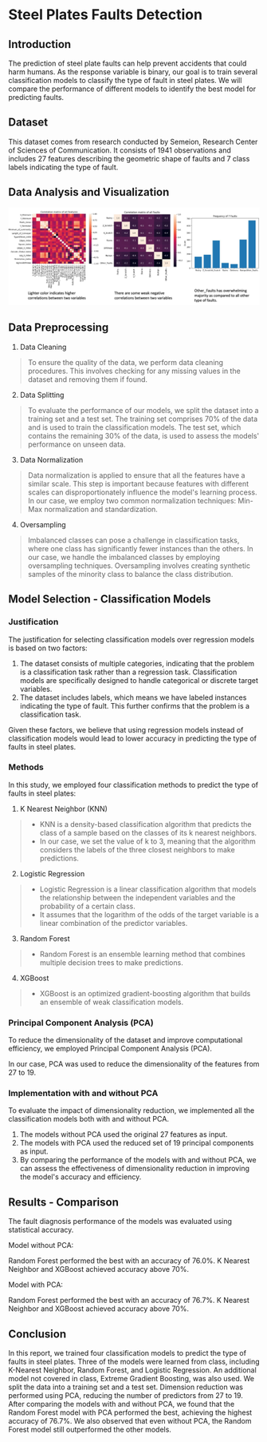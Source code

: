 # Steel Plates Faults Detection

## Introduction
The prediction of steel plate faults can help prevent accidents that could harm humans. As the response variable is binary, our goal is to train several classification models to classify the type of fault in steel plates. We will compare the performance of different models to identify the best model for predicting faults.

## Dataset
This dataset comes from research conducted by Semeion, Research Center of Sciences of Communication. It consists of 1941 observations and includes 27 features describing the geometric shape of faults and 7 class labels indicating the type of fault.

## Data Analysis and Visualization

<img src='./Figure/Visualization.png' width='800'>

## Data Preprocessing

1. Data Cleaning
> To ensure the quality of the data, we perform data cleaning procedures. This involves checking for any missing values in the dataset and removing them if found. 

2. Data Splitting
> To evaluate the performance of our models, we split the dataset into a training set and a test set. The training set comprises 70% of the data and is used to train the classification models. The test set, which contains the remaining 30% of the data, is used to assess the models' performance on unseen data. 

3. Data Normalization
> Data normalization is applied to ensure that all the features have a similar scale. This step is important because features with different scales can disproportionately influence the model's learning process. In our case, we employ two common normalization techniques: Min-Max normalization and standardization. 

4. Oversampling
> Imbalanced classes can pose a challenge in classification tasks, where one class has significantly fewer instances than the others. In our case, we handle the imbalanced classes by employing oversampling techniques. Oversampling involves creating synthetic samples of the minority class to balance the class distribution. 

## Model Selection - Classification Models

### Justification

The justification for selecting classification models over regression models is based on two factors:

1. The dataset consists of multiple categories, indicating that the problem is a classification task rather than a regression task. Classification models are specifically designed to handle categorical or discrete target variables.
2. The dataset includes labels, which means we have labeled instances indicating the type of fault. This further confirms that the problem is a classification task.
   
Given these factors, we believe that using regression models instead of classification models would lead to lower accuracy in predicting the type of faults in steel plates.

### Methods

In this study, we employed four classification methods to predict the type of faults in steel plates:

1. K Nearest Neighbor (KNN)

> - KNN is a density-based classification algorithm that predicts the class of a sample based on the classes of its k nearest neighbors.
> - In our case, we set the value of k to 3, meaning that the algorithm considers the labels of the three closest neighbors to make predictions.

2. Logistic Regression

> - Logistic Regression is a linear classification algorithm that models the relationship between the independent variables and the probability of a certain class.
> - It assumes that the logarithm of the odds of the target variable is a linear combination of the predictor variables.

3. Random Forest

> - Random Forest is an ensemble learning method that combines multiple decision trees to make predictions.

4. XGBoost

> - XGBoost is an optimized gradient-boosting algorithm that builds an ensemble of weak classification models.

### Principal Component Analysis (PCA)

To reduce the dimensionality of the dataset and improve computational efficiency, we employed Principal Component Analysis (PCA).

In our case, PCA was used to reduce the dimensionality of the features from 27 to 19.

### Implementation with and without PCA

To evaluate the impact of dimensionality reduction, we implemented all the classification models both with and without PCA.

1. The models without PCA used the original 27 features as input.
2. The models with PCA used the reduced set of 19 principal components as input.
3. By comparing the performance of the models with and without PCA, we can assess the effectiveness of dimensionality reduction in improving the model's accuracy and efficiency.

## Results - Comparison
The fault diagnosis performance of the models was evaluated using statistical accuracy.



Model without PCA:

Random Forest performed the best with an accuracy of 76.0%.
K Nearest Neighbor and XGBoost achieved accuracy above 70%.

Model with PCA:

Random Forest performed the best with an accuracy of 76.7%.
K Nearest Neighbor and XGBoost achieved accuracy above 70%.

## Conclusion
In this report, we trained four classification models to predict the type of faults in steel plates. Three of the models were learned from class, including K-Nearest Neighbor, Random Forest, and Logistic Regression. An additional model not covered in class, Extreme Gradient Boosting, was also used. We split the data into a training set and a test set. Dimension reduction was performed using PCA, reducing the number of predictors from 27 to 19. After comparing the models with and without PCA, we found that the Random Forest model with PCA performed the best, achieving the highest accuracy of 76.7%. We also observed that even without PCA, the Random Forest model still outperformed the other models.
